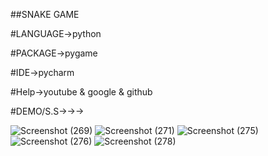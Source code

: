 ##SNAKE GAME

#LANGUAGE->python

#PACKAGE->pygame

#IDE->pycharm

#Help->youtube & google & github

#DEMO/S.S->->->

![Screenshot (269)](https://user-images.githubusercontent.com/108628536/195277763-aa95533d-229f-4192-a4ac-9beb446086cc.png)
![Screenshot (271)](https://user-images.githubusercontent.com/108628536/195277927-ed29dc3a-88c0-48e2-bbc7-5e7841f167fd.png)
![Screenshot (275)](https://user-images.githubusercontent.com/108628536/195278082-0d9692a0-958d-4afd-af8a-7b3d2eb3078c.png)
![Screenshot (276)](https://user-images.githubusercontent.com/108628536/195278260-487c26f9-3ca2-470c-a0d5-b21e68d56baf.png)
![Screenshot (278)](https://user-images.githubusercontent.com/108628536/195277516-4d92dc0d-ad53-44cd-ae9b-0aecf0d27312.png)
